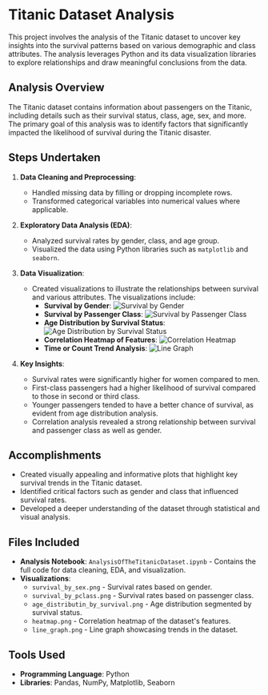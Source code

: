 # Titanic Dataset Analysis

This project involves the analysis of the Titanic dataset to uncover key insights into the survival patterns based on various demographic and class attributes. The analysis leverages Python and its data visualization libraries to explore relationships and draw meaningful conclusions from the data.

## Analysis Overview

The Titanic dataset contains information about passengers on the Titanic, including details such as their survival status, class, age, sex, and more. The primary goal of this analysis was to identify factors that significantly impacted the likelihood of survival during the Titanic disaster.

## Steps Undertaken

1. **Data Cleaning and Preprocessing**: 
   - Handled missing data by filling or dropping incomplete rows.
   - Transformed categorical variables into numerical values where applicable.

2. **Exploratory Data Analysis (EDA)**:
   - Analyzed survival rates by gender, class, and age group.
   - Visualized the data using Python libraries such as `matplotlib` and `seaborn`.

3. **Data Visualization**:
   - Created visualizations to illustrate the relationships between survival and various attributes. The visualizations include:
     - **Survival by Gender**:
       ![Survival by Gender](survival_by_sex.png)
     - **Survival by Passenger Class**:
       ![Survival by Passenger Class](survival_by_pclass.png)
     - **Age Distribution by Survival Status**:
       ![Age Distribution by Survival Status](age_distributin_by_survival.png)
     - **Correlation Heatmap of Features**:
       ![Correlation Heatmap](heatmap.png)
     - **Time or Count Trend Analysis**:
       ![Line Graph](line_graph.png)

4. **Key Insights**:
   - Survival rates were significantly higher for women compared to men.
   - First-class passengers had a higher likelihood of survival compared to those in second or third class.
   - Younger passengers tended to have a better chance of survival, as evident from age distribution analysis.
   - Correlation analysis revealed a strong relationship between survival and passenger class as well as gender.

## Accomplishments

- Created visually appealing and informative plots that highlight key survival trends in the Titanic dataset.
- Identified critical factors such as gender and class that influenced survival rates.
- Developed a deeper understanding of the dataset through statistical and visual analysis.

## Files Included

- **Analysis Notebook**: `AnalysisOfTheTitanicDataset.ipynb` - Contains the full code for data cleaning, EDA, and visualization.
- **Visualizations**:
  - `survival_by_sex.png` - Survival rates based on gender.
  - `survival_by_pclass.png` - Survival rates based on passenger class.
  - `age_distributin_by_survival.png` - Age distribution segmented by survival status.
  - `heatmap.png` - Correlation heatmap of the dataset's features.
  - `line_graph.png` - Line graph showcasing trends in the dataset.

## Tools Used

- **Programming Language**: Python
- **Libraries**: Pandas, NumPy, Matplotlib, Seaborn
